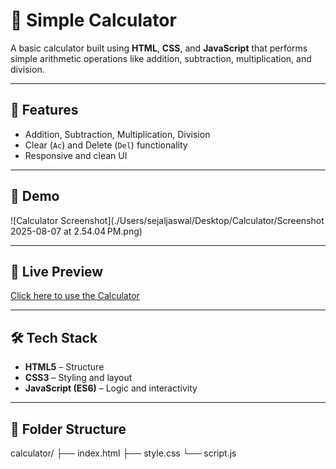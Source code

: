 # 🔢 Simple Calculator

A basic calculator built using **HTML**, **CSS**, and **JavaScript** that performs simple arithmetic operations like addition, subtraction, multiplication, and division.

---

## 🧮 Features

- Addition, Subtraction, Multiplication, Division
- Clear (`Ac`) and Delete (`Del`) functionality
- Responsive and clean UI


---

## 📸 Demo

![Calculator Screenshot](./Users/sejaljaswal/Desktop/Calculator/Screenshot 2025-08-07 at 2.54.04 PM.png)

---

## 🚀 Live Preview

[Click here to use the Calculator](https://your-deployment-link.com)  


---

## 🛠️ Tech Stack

- **HTML5** – Structure
- **CSS3** – Styling and layout
- **JavaScript (ES6)** – Logic and interactivity

---

## 📁 Folder Structure
calculator/
├── index.html
├── style.css
└── script.js
